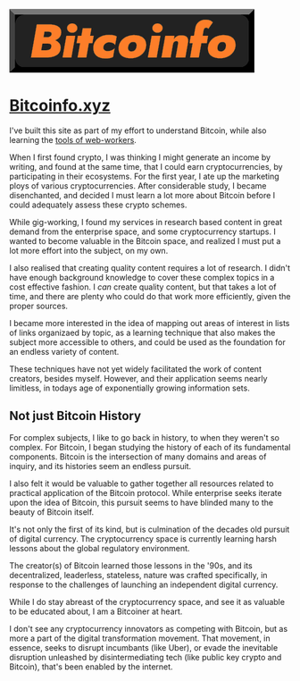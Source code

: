 [![](/assets/img/bitcoinfo.png)](https://bitcoinfo.xyz)

# [Bitcoinfo.xyz](https://bitcoinfo.xyz)



I've built this site as part of my effort to understand Bitcoin, while also learning the [tools of web-workers](https://web-work.tools).

When I first found crypto, I was thinking I might generate an income by writing, and found at the same time, that I could earn cryptocurrencies, by participating in their ecosystems. For the first year, I ate up the marketing ploys of various cryptocurrencies. After considerable study, I became disenchanted, and decided I must learn a lot more about Bitcoin before I could adequately assess these crypto schemes.

While gig-working, I found my services in research based content in great demand from the enterprise space, and some cryptocurrency startups. I wanted to become valuable in the Bitcoin space, and realized I must put a lot more effort into the subject, on my own.

I also realised that creating quality content requires a lot of research. I didn't have enough background knowledge to cover these complex topics in a cost effective fashion. I *can* create quality content, but that takes a lot of time, and there are plenty who could do that work more efficiently, given the proper sources.

I became more interested in the idea of mapping out areas of interest in lists of links organizaed by topic, as a learning technique that also makes the subject more accessible to others, and could be used as the foundation for an endless variety of content. 

These techniques have not yet widely facilitated the work of content creators, besides myself. However, and their application seems nearly limitless, in todays age of exponentially growing information sets.

## Not just Bitcoin History

For complex subjects, I like to go back in history, to when they weren't so complex.  For Bitcoin, I began studying the history of each of its fundamental components. Bitcoin is the intersection of many domains and areas of inquiry, and its histories seem an endless pursuit. 

I also felt it would be valuable to gather together all resources related to practical application of the Bitcoin protocol. While enterprise seeks iterate upon the idea of Bitcoin, this pursuit seems to have blinded many to the beauty of Bitcoin itself. 

It's not only the first of its kind, but is culmination of the decades old pursuit of digital currency. The cryptocurrency space is currently learning harsh lessons about the global regulatory environment. 

The creator(s) of Bitcoin learned those lessons in the '90s, and its decentralized, leaderless, stateless, nature was crafted specifically, in response to the challenges of launching an independent digital currency.

While I do stay abreast of the cryptocurrency space, and see it as valuable to be educated about, I am a Bitcoiner at heart. 

I don't see any cryptocurrency innovators as competing with Bitcoin, but as more a part of the digital transformation movement. That movement, in essence, seeks to disrupt incumbants (like Uber), or evade the inevitable disruption unleashed by disintermediating tech (like public key crypto and Bitcoin), that's been enabled by the internet.
